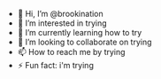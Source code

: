 - 👋 Hi, I’m @brookination
- 👀 I’m interested in trying
- 🌱 I’m currently learning how to try
- 💞️ I’m looking to collaborate on trying
- 📫 How to reach me by trying
- ⚡ Fun fact: i'm trying

<!---
brookination/brookination is a ✨ special ✨ repository because its `README.md` (this file) appears on your GitHub profile.
You can click the Preview link to take a look at your changes.
--->
